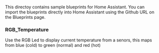 This directoy contains sample blueprints for Home Assistant. You can import the blueprints directly into Home Assistant using the Github URL on the Blueprints page.

### RGB_Temperature
Use the RGB Led to display current temperature from a senors, this maps from blue (cold) to green (normal) and red (hot)
